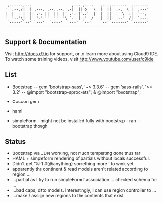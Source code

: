 
     ,-----.,--.                  ,--. ,---.   ,--.,------.  ,------.
    '  .--./|  | ,---. ,--.,--. ,-|  || o   \  |  ||  .-.  \ |  .---'
    |  |    |  || .-. ||  ||  |' .-. |`..'  |  |  ||  |  \  :|  `--, 
    '  '--'\|  |' '-' ''  ''  '\ `-' | .'  /   |  ||  '--'  /|  `---.
     `-----'`--' `---'  `----'  `---'  `--'    `--'`-------' `------'
    ----------------------------------------------------------------- 

## Support & Documentation

Visit http://docs.c9.io for support, or to learn more about using Cloud9 IDE. 
To watch some training videos, visit http://www.youtube.com/user/c9ide

## List

- Bootstrap
-- gem 'bootstrap-sass', '~> 3.3.6'
-- gem 'sass-rails', '>= 3.2'
-- @import "bootstrap-sprockets"; & @import "bootstrap";

- Cocoon gem

- haml
- simpleForm - might not be installed fully with bootstrap - ran --bootstrap though

## Status

- Bootstrap via CDN working, not much templating done thus far
- HAML + simpleform rendering of partials without locals successful.
- Didn't get '%h1 #{@anything} something more ' to work yet
- apparently the continent & read models aren't related according to region ...
- ...partial as I try to run simpleForm f.association ... checked schema for ...
- ...bad caps, ditto models.  Interestingly, I can use region controller to ...
- ...make / assign new regions to the contients that exist